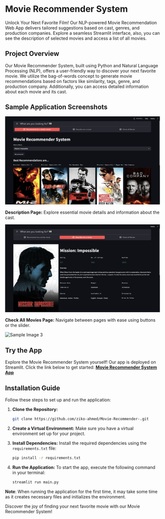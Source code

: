 # Movie Recommender System

Unlock Your Next Favorite Film! Our NLP-powered Movie Recommendation Web App delivers tailored suggestions based on cast, genres, and production companies. Explore a seamless Streamlit interface, also, you can see the description of selected movies and access a list of all movies.

## Project Overview

Our Movie Recommender System, built using Python and Natural Language Processing (NLP), offers a user-friendly way to discover your next favorite movie. We utilize the bag-of-words concept to generate movie recommendations based on factors like similarity, tags, genre, and production company. Additionally, you can access detailed information about each movie and its cast.

## Sample Application Screenshots


![Sample Image 1](https://github.com/ziko-ahmed/Movie-Recommender/blob/main/Images/recommend.png)


**Description Page:** Explore essential movie details and information about the cast.


![Sample Image 2](https://github.com/ziko-ahmed/Movie-Recommender/blob/main/Images/describe.png)


**Check All Movies Page:** Navigate between pages with ease using buttons or the slider.


![Sample Image 3](https://github.com/ziko-ahmed/Movie-Recommender/blob/main/Images/all.png)


## Try the App

Explore the Movie Recommender System yourself! Our app is deployed on Streamlit. Click the link below to get started:
[**Movie Recommender System App**]()

## Installation Guide

Follow these steps to set up and run the application:

1. **Clone the Repository:** 
    ```bash
    git clone https://github.com/ziko-ahmed/Movie-Recommender-.git
    ```

2. **Create a Virtual Environment:** 
   Make sure you have a virtual environment set up for your project.

3. **Install Dependencies:**
   Install the required dependencies using the `requirements.txt` file:
   ```bash
   pip install -r requirements.txt
   ```

4. **Run the Application:**
   To start the app, execute the following command in your terminal:
   ```bash
   streamlit run main.py
   ```

**Note**: When running the application for the first time, it may take some time as it creates necessary files and initializes the environment.

Discover the joy of finding your next favorite movie with our Movie Recommender System!
